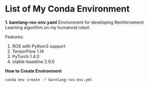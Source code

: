 # List of My Conda Environment 

**1. barelang-ros-env.yaml**
Environment for developing Reinforcement Learning algorithm on my humanoid robot.

Features:
1. ROS with Python3 support
2. TensorFlow 1.14
3. PyTorch 1.4.0
4. stable-baseline 2.9.0

**How to Create Environment**

```bash
conda env create -f barelang-ros-env.yml
```

